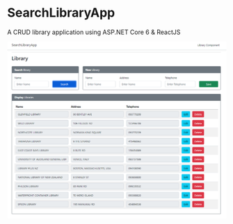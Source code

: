 # SearchLibraryApp
A CRUD library application using ASP.NET Core 6 &amp; ReactJS

<img align="left" src="https://github.com/lauraluuu/SearchLibraryApp/blob/main/images/search_page.PNG?raw=true">